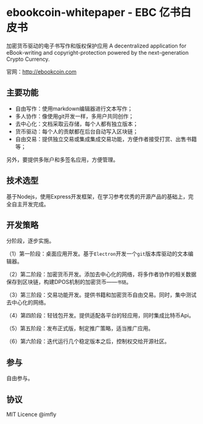 # ebookcoin-whitepaper - EBC 亿书白皮书


加密货币驱动的电子书写作和版权保护应用
A decentralized application for eBook-writing and copyright-protection powered by the next-generation Crypto Currency.

官网：http://ebookcoin.com

## 主要功能

* 自由写作：使用markdown编辑器进行文本写作；
* 多人协作：像使用git开发一样，多用户共同创作；
* 去中心化：文档采取云存储，每个人都有独立版本；
* 货币驱动：每个人的贡献都在后台自动写入区块链；
* 自由交易：提供独立交易或集成集成交易功能，方便作者接受打赏、出售书籍等；

另外，要提供多账户和多签名应用，方便管理。

## 技术选型

基于Nodejs，使用Express开发框架，在学习参考优秀的开源产品的基础上，完全自主开发完成。

## 开发策略

分阶段，逐步实施。

（1）第一阶段：桌面应用开发。基于`Electron`开发一个`git`版本库驱动的文本编辑器。

（2）第二阶段：加密货币开发。添加去中心化的网络，将多作者协作的相关数据保存到区块链，构建DPOS机制的加密货币——`书链`。

（3）第三阶段：交易功能开发。提供书籍和加密货币自由交易。同时，集中测试去中心化的网络。

（4）第四阶段：轻钱包开发。提供适配各平台的轻应用，同时集成比特币Api。

（5）第五阶段：发布正式版，制定推广策略，适当推广应用。

（6）第六阶段：迭代运行几个稳定版本之后，控制权交给开源社区。

## 参与

自由参与。

## 协议

MIT Licence @imfly
